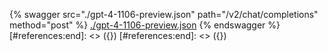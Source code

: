 [#references:start]: <> ({ "template": "openapi" })
[#references:start]: <> ({ "template": "openapi" })
{% swagger src="./gpt-4-1106-preview.json" path="/v2/chat/completions" method="post" %}
[./gpt-4-1106-preview.json](./gpt-4-1106-preview.json)
{% endswagger %}
[#references:end]: <> ({})
[#references:end]: <> ({})